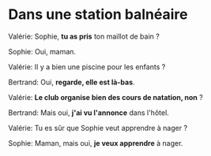 # Dans une station balnéaire

Valérie: Sophie, **tu as pris** ton maillot de bain ?

Sophie: Oui, maman.

Valérie: Il y a bien une piscine pour les enfants ?

Bertrand: Oui, **regarde, elle est là-bas**.

Valérie: **Le club organise bien des cours de natation, non** ?

Bertrand: Mais oui, **j'ai vu l'annonce** dans l'hôtel.

Valérie: Tu es sûr que Sophie veut apprendre à nager ?

Sophie: Maman, mais oui, **je veux apprendre** à nager.
